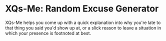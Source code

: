 # XQs-Me: Random Excuse Generator

XQs-Me helps you come up with a quick explanation into why you're late to that
thing you said you'd show up at, or a slick reason to leave a situation in
which your presence is footnoted at best.  

